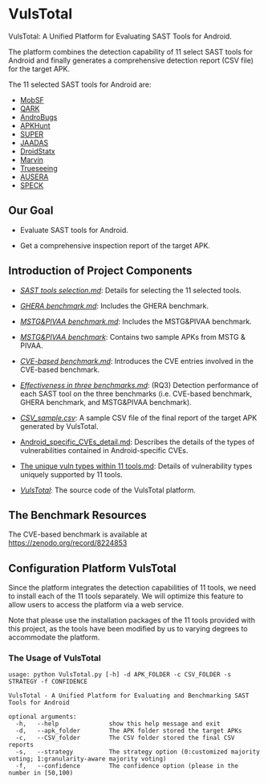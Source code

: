 # VulsTotal

VulsTotal: A Unified Platform for Evaluating SAST Tools for Android.

The platform combines the detection capability of 11 select SAST tools for Android and finally generates a comprehensive detection report (CSV file) for the target APK.

The 11 selected SAST tools for Android are:

- [MobSF](https://github.com/MobSF/Mobile-Security-Framework-MobSF)
- [QARK](https://github.com/linkedin/qark)
- [AndroBugs](https://github.com/AndroBugs/AndroBugs_Framework)
- [APKHunt](https://github.com/Cyber-Buddy/APKHunt)
- [SUPER](https://github.com/SUPERAndroidAnalyzer/super)
- [JAADAS](https://github.com/flankerhqd/JAADAS)
- [DroidStatx](https://github.com/clviper/droidstatx)
- [Marvin](https://github.com/programa-stic/Marvin-static-Analyzer)
- [Trueseeing](https://github.com/alterakey/trueseeing)
- [AUSERA](https://github.com/tjusenchen/AUSERA)
- [SPECK](https://github.com/SPRITZ-Research-Group/SPECK)


## Our Goal

- Evaluate SAST tools for Android.

- Get a comprehensive inspection report of the target APK.

  

## Introduction of Project Components

- [_SAST tools selection.md_](https://github.com/android-app-sast/VulsTotal/blob/master/Platform%20base%20(SAST%20tools)%20selection.md): Details for selecting the 11 selected tools.
- [_GHERA benchmark.md_](https://github.com/android-app-sast/VulsTotal/blob/master/GHERA%20benchmark.md): Includes the GHERA benchmark.
- [_MSTG&PIVAA benchmark.md_](https://github.com/android-app-sast/VulsTotal/blob/master/MSTG%26DIVA%20benchmark.md): Includes the MSTG&PIVAA benchmark.
- [_MSTG&PIVAA benchmark_](https://github.com/android-app-sast/VulsTotal/tree/master/MSTG%26DIVA%20benchmark): Contains two sample APKs from MSTG & PIVAA.
- [_CVE-based benchmark.md_](https://github.com/android-app-sast/VulsTotal/blob/master/CVE-based%20benchmark.md): Introduces the CVE entries involved in the CVE-based benchmark.
- [_Effectiveness in three benchmarks.md_](https://github.com/android-app-sast/VulsTotal/blob/master/Effectiveness%20%20in%20three%20benchmarks.md): (RQ3) Detection performance of each SAST tool on the three benchmarks (i.e. CVE-based benchmark, GHERA benchmark, and MSTG&PIVAA benchmark).


- [_CSV_sample.csv_](https://github.com/android-app-sast/VulsTotal/blob/master/CSV-sample.csv): A sample CSV file of the final report of the target APK generated by VulsTotal.
- [Android_specific_CVEs_detail.md](): Describes the details of the types of vulnerabilities contained in Android-specific CVEs.
- [The unique vuln types within 11 tools.md](): Details of vulnerability types uniquely supported by 11 tools.
- [_VulsTotal_](https://github.com/android-app-sast/VulsTotal/tree/master/VulsTotal/platform): The source code of the VulsTotal platform.





## The Benchmark Resources 

The CVE-based benchmark is available at https://zenodo.org/record/8224853



## Configuration Platform VulsTotal 

Since the platform integrates the detection capabilities of 11 tools, we need to install each of the 11 tools separately. We will optimize this feature to allow users to access the platform via a web service.

Note that please use the installation packages of the 11 tools provided with this project, as the tools have been modified by us to varying degrees to accommodate the platform.

### The Usage of VulsTotal 

```
usage: python VulsTotal.py [-h] -d APK_FOLDER -c CSV_FOLDER -s STRATEGY -f CONFIDENCE

VulsTotal - A Unified Platform for Evaluating and Benchmarking SAST Tools for Android

optional arguments:
  -h, 	--help            	show this help message and exit
  -d, 	--apk_folder  		The APK folder stored the target APKs
  -c, 	--CSV_folder 	 	The CSV folder stored the final CSV reports
  -s, 	--strategy  		The strategy option (0:customized majority voting; 1:granularity-aware majority voting)
  -f, 	--confidence  		The confidence option (please in the number in [50,100)
```

